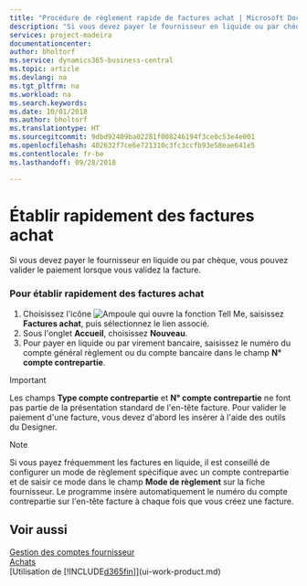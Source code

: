 ```yaml
---
title: "Procédure de règlement rapide de factures achat | Microsoft Docs"
description: "Si vous devez payer le fournisseur en liquide ou par chèque, vous pouvez effectuer toutes les opérations nécessaires lorsque vous validez la facture."
services: project-madeira
documentationcenter: 
author: bholtorf
ms.service: dynamics365-business-central
ms.topic: article
ms.devlang: na
ms.tgt_pltfrm: na
ms.workload: na
ms.search.keywords: 
ms.date: 10/01/2018
ms.author: bholtorf
ms.translationtype: HT
ms.sourcegitcommit: 9dbd92409ba02281f008246194f3ce0c53e4e001
ms.openlocfilehash: 402632f7ce6e721310c3fc3ccfb93e58eae641e5
ms.contentlocale: fr-be
ms.lasthandoff: 09/28/2018

---
```

# <a name="settle-purchase-invoices-promptly"></a>Établir rapidement des factures achat
Si vous devez payer le fournisseur en liquide ou par chèque, vous pouvez valider le paiement lorsque vous validez la facture.  
  
### <a name="to-settle-purchase-invoices-promptly"></a>Pour établir rapidement des factures achat  
1. Choisissez l'icône ![Ampoule qui ouvre la fonction Tell Me](media/ui-search/search_small.png "Dites-moi ce que vous voulez faire"), saisissez **Factures achat**, puis sélectionnez le lien associé.  
2. Sous l'onglet **Accueil**, choisissez **Nouveau**.  
3.  Pour payer en liquide ou par virement bancaire, saisissez le numéro du compte général règlement ou du compte bancaire dans le champ **N° compte contrepartie**.  
  
> [!IMPORTANT]  
>  Les champs **Type compte contrepartie** et **N° compte contrepartie** ne font pas partie de la présentation standard de l'en-tête facture. Pour valider le paiement d'une facture, vous devez d'abord les insérer à l'aide des outils du Designer.  
  
> [!NOTE]  
>  Si vous payez fréquemment les factures en liquide, il est conseillé de configurer un mode de règlement spécifique avec un compte contrepartie et de saisir ce mode dans le champ **Mode de règlement** sur la fiche fournisseur. Le programme insère automatiquement le numéro du compte contrepartie sur l'en-tête facture à chaque fois que vous créez une facture.  
  
## <a name="see-also"></a>Voir aussi  
[Gestion des comptes fournisseur](payables-manage-payables.md)  
[Achats](purchasing-manage-purchasing.md)  
[Utilisation de [!INCLUDE[d365fin](includes/d365fin_md.md)]](ui-work-product.md)
